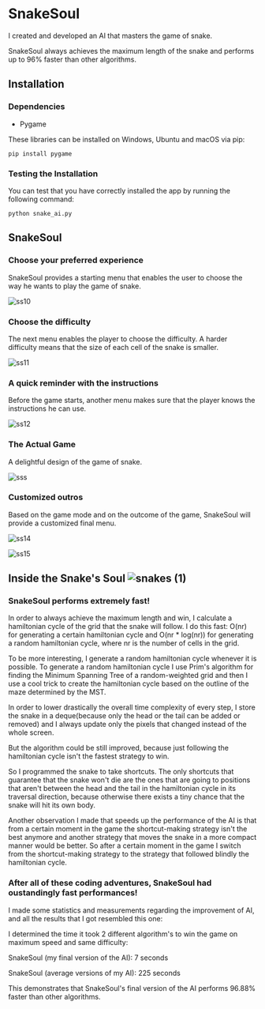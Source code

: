 # SnakeSoul

I created and developed an AI that masters the game of snake.

SnakeSoul always achieves the maximum length of the snake and performs up to 96% faster than other algorithms.

## Installation

### Dependencies

- Pygame

These libraries can be installed on Windows, Ubuntu and macOS via pip:

```
pip install pygame
```

### Testing the Installation

You can test that you have correctly installed the app by running the following command:

```
python snake_ai.py
```

## SnakeSoul

### Choose your preferred experience

SnakeSoul provides a starting menu that enables the user to choose the way he wants to play the game of snake.

![ss10](https://user-images.githubusercontent.com/94863778/143383001-13f69080-9f10-4bfc-88a9-9a5ae64a9571.png)

### Choose the difficulty

The next menu enables the player to choose the difficulty. A harder difficulty means that the size of each cell of the snake is smaller.

![ss11](https://user-images.githubusercontent.com/94863778/143384200-d2050306-8e25-4a34-8a81-34517bfff60f.png)

### A quick reminder with the instructions

Before the game starts, another menu makes sure that the player knows the instructions he can use.

![ss12](https://user-images.githubusercontent.com/94863778/143384897-63ebf6cd-59f2-4843-bb83-dfd5f28ac814.png)

### The Actual Game

A delightful design of the game of snake.

![sss](https://user-images.githubusercontent.com/94863778/143386380-19406d8d-dc00-4254-a8f2-b21fd89903a4.png)

### Customized outros

Based on the game mode and on the outcome of the game, SnakeSoul will provide a customized final menu.

![ss14](https://user-images.githubusercontent.com/94863778/143387222-c569f0f6-bebd-4f93-aaf0-7015e9e7d498.png)

![ss15](https://user-images.githubusercontent.com/94863778/143388206-0c90e1ad-df1e-4e55-a7ca-f01b14f95bd6.png)

## Inside the Snake's Soul ![snakes (1)](https://user-images.githubusercontent.com/94863778/143390547-cbdc649e-82df-4797-9578-38d80fbc8160.png)

### SnakeSoul performs extremely fast!

In order to always achieve the maximum length and win, I calculate a hamiltonian cycle of the grid that the snake will follow.
I do this fast: O(nr) for generating a certain hamiltonian cycle and O(nr * log(nr)) for generating a random hamiltonian cycle, where nr is the number of cells in the grid. 

To be more interesting, I generate a random hamiltonian cycle whenever it is possible.
To generate a random hamiltonian cycle I use Prim's algorithm for finding the Minimum Spanning Tree of a random-weighted grid and then I use a cool trick to create the hamiltonian cycle based on the outline of the maze determined by the MST.

In order to lower drastically the overall time complexity of every step, I store the snake in a deque(because only the head or the tail can be added or removed) and I always update only the pixels that changed instead of the whole screen.

But the algorithm could be still improved, because just following the hamiltonian cycle isn't the fastest strategy to win.

So I programmed the snake to take shortcuts. The only shortcuts that guarantee that the snake won't die are the ones that are going to positions that aren't between the head and the tail in the hamiltonian cycle in its traversal direction, because otherwise there exists a tiny chance that the snake will hit its own body.

Another observation I made that speeds up the performance of the AI is that from a certain moment in the game the shortcut-making strategy isn't the best anymore and another strategy that moves the snake in a more compact manner would be better.
So after a certain moment in the game I switch from the shortcut-making strategy to the strategy that followed blindly the hamiltonian cycle.

### After all of these coding adventures, SnakeSoul had oustandingly fast performances!


I made some statistics and measurements regarding the improvement of AI, and all the results that I got resembled this one:

I determined the time it took 2 different algorithm's to win the game on maximum speed and same difficulty:

SnakeSoul (my final version of the AI):     7 seconds

SnakeSoul (average versions of my AI):     225 seconds


This demonstrates that SnakeSoul's final version of the AI performs 96.88% faster than other algorithms.
